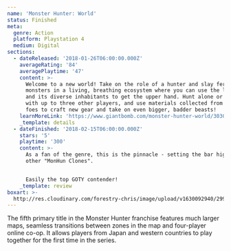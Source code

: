 ```yaml
---
name: 'Monster Hunter: World'
status: Finished
meta:
  genre: Action
  platform: Playstation 4
  medium: Digital
sections:
  - dateReleased: '2018-01-26T06:00:00.000Z'
    averageRating: '84'
    averagePlaytime: '47'
    content: >-
      Welcome to a new world! Take on the role of a hunter and slay ferocious
      monsters in a living, breathing ecosystem where you can use the landscape
      and its diverse inhabitants to get the upper hand. Hunt alone or in co-op
      with up to three other players, and use materials collected from fallen
      foes to craft new gear and take on even bigger, badder beasts!
    learnMoreLink: 'https://www.giantbomb.com/monster-hunter-world/3030-59924/'
    _template: details
  - dateFinished: '2018-02-15T06:00:00.000Z'
    stars: '5'
    playtime: '300'
    content: >-
      As a fan of the genre, this is the pinnacle - setting the bar high for the
      other "MonHun Clones". 


      Easily the top GOTY contender!
    _template: review
boxart: >-
  http://res.cloudinary.com/forestry-chris/image/upload/v1630092940/2996112-monster_hunter_-_world_v1_zbglxz.jpg
---
```

The fifth primary title in the Monster Hunter franchise features much larger maps, seamless transitions between zones in the map and four-player online co-op. It allows players from Japan and western countries to play together for the first time in the series.
